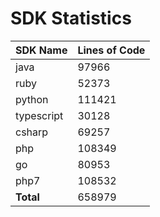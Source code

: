 # SDK Statistics

| SDK Name | Lines of Code |
| -------- | ------------- |
| java | 97966 |
| ruby | 52373 |
| python | 111421 |
| typescript | 30128 |
| csharp | 69257 |
| php | 108349 |
| go | 80953 |
| php7 | 108532 |
| **Total** | 658979 |
